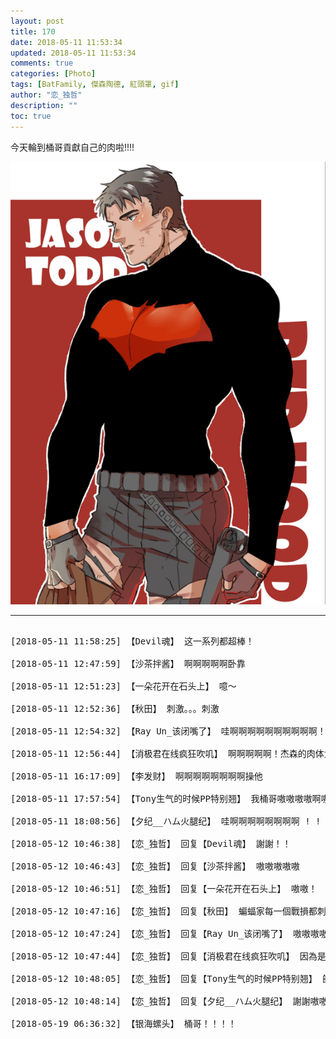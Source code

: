 ```yaml
---
layout: post
title: 170
date: 2018-05-11 11:53:34
updated: 2018-05-11 11:53:34
comments: true
categories: [Photo]
tags: [BatFamily, 傑森陶德, 紅頭罩, gif]
author: "恋_独哲"
description: ""
toc: true
---
```


<p>今天輪到桶哥貢獻自己的肉啦!!!!</p>

![](https://raw.githubusercontent.com/alicewish/maple50821/master/img_YW5MWVN1NEpoZFY2YTQwb0NmRGVpZFJ3Ync1NEdCeW5JREVSSldSdFVLTDYrZCtyMDFKRHJBPT0.gif)

---

<pre>

[2018-05-11 11:58:25] 【Devil魂】 这一系列都超棒！

[2018-05-11 12:47:59] 【沙茶拌酱】 啊啊啊啊啊卧靠

[2018-05-11 12:51:23] 【一朵花开在石头上】 噫～

[2018-05-11 12:52:36] 【秋田】 刺激。。。刺激

[2018-05-11 12:54:32] 【Ray Un_该闭嘴了】 哇啊啊啊啊啊啊啊啊啊啊！！！！！！

[2018-05-11 12:56:44] 【消极君在线疯狂吹叽】 啊啊啊啊啊！杰森的肉体太美好了！！

[2018-05-11 16:17:09] 【李发财】 啊啊啊啊啊啊啊啊操他

[2018-05-11 17:57:54] 【Tony生气的时候PP特别翘】 我桶哥嗷嗷嗷嗷啊嗷嗷嗷嗷啊！

[2018-05-11 18:08:56] 【夕纪__ハム火腿纪】 哇啊啊啊啊啊啊啊啊 ! ! 太太我爱你呜呜呜

[2018-05-12 10:46:38] 【恋_独哲】 回复【Devil魂】 謝謝！！

[2018-05-12 10:46:43] 【恋_独哲】 回复【沙茶拌酱】 嗷嗷嗷嗷嗷

[2018-05-12 10:46:51] 【恋_独哲】 回复【一朵花开在石头上】 嗷嗷！

[2018-05-12 10:47:16] 【恋_独哲】 回复【秋田】 蝙蝠家每一個戰損都刺激

[2018-05-12 10:47:24] 【恋_独哲】 回复【Ray Un_该闭嘴了】 嗷嗷嗷嗷嗷嗷

[2018-05-12 10:47:44] 【恋_独哲】 回复【消极君在线疯狂吹叽】 因為是帥氣的桶呢

[2018-05-12 10:48:05] 【恋_独哲】 回复【Tony生气的时候PP特别翘】 帥桶一個

[2018-05-12 10:48:14] 【恋_独哲】 回复【夕纪__ハム火腿纪】 謝謝嗷嗷嗷嗷

[2018-05-19 06:36:32] 【银海螺头】 桶哥！！！！

</pre>